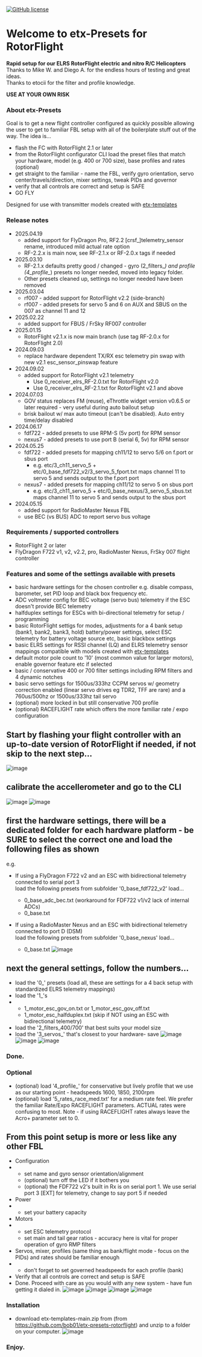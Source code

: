 [![GitHub license](https://img.shields.io/github/license/bob01/etxwidgets)](https://github.com/bob01/etxwidgets/main/LICENSE)


# Welcome to etx-Presets for RotorFlight
**Rapid setup for our ELRS RotorFlight electric and nitro R/C Helicopters**<br>Thanks to Mike W. and Diego A. for the endless hours of testing and great ideas.<br>Thanks to etocii for the filter and profile knowledge.

**USE AT YOUR OWN RISK**


### About etx-Presets
Goal is to get a new flight controller configured as quickly possible allowing the user to get to familiar FBL setup with all of the boilerplate stuff out of the way.
The idea is...
- flash the FC with RotorFlight 2.1 or later
- from the RotorFlight configurator CLI load the preset files that match your hardware, model (e.g. 400 or 700 size), base profiles and rates (optional)
- get straight to the familiar - name the FBL, verify gyro orientation, servo center/travels/direction, mixer settings, tweak PIDs and governor
- verify that all controls are correct and setup is SAFE
- GO FLY

Designed for use with transmitter models created with [etx-templates](https://github.com/bob01/etx-templates)

### Release notes
- 2025.04.19
  - added support for FlyDragon Pro, RF2.2 [crsf_]telemetry_sensor rename, introduced mild actual rate option
  - RF-2.2.x is main now, see RF-2.1.x or RF-2.0.x tags if needed
- 2025.03.10
  - RF-2.1.x defaults pretty good / changed - gyro (2_filters_*) and profile (4_profile_*) presets no longer needed, moved into legacy folder.
  - Other presets cleaned up, settings no longer needed have been removed
- 2025.03.04
  - rf007 - added support for RotorFlight v2.2 (side-branch)
  - rf007 - added presets for servo 5 and 6 on AUX and SBUS on the 007 as channel 11 and 12
- 2025.02.22
  - added support for FBUS / FrSky RF007 controller
- 2025.01.15
  - RotorFlight v2.1.x is now main branch (use tag RF-2.0.x for RotorFlight 2.0)
- 2024.09.03
  - replace hardware dependent TX/RX esc telemetry pin swap with new v2.1 esc_sensor_pinswap feature
- 2024.09.02
  - added support for RotorFlight v2.1 telemetry
    - Use 0_receiver_elrs_RF-2.0.txt for RotorFlight v2.0
    - Use 0_receiver_elrs_RF-2.1.txt for RotorFlight v2.1 and above
- 2024.07.03
  - GOV status replaces FM (reuse), eThrottle widget version v0.6.5 or later required - very useful during auto bailout setup
  - brisk bailout w/ max auto timeout (can't be disabled). Auto entry time/delay disabled
- 2024.06.17
  - fdf722 - added presets to use RPM-S (5v port) for RPM sensor
  - nexus7 - added presets to use port B (serial 6, 5v) for RPM sensor
- 2024.05.25
  - fdf722 - added presets for mapping ch11/12 to servo 5/6 on f.port or sbus port
    - e.g. etc/3_ch11_servo_5 + etc/0_base_fdf722_v2/3_servo_5_fport.txt maps channel 11 to servo 5 and sends output to the f.port port
  - nexus7 - added presets for mapping ch11/12 to servo 5 on sbus port
    - e.g. etc/3_ch11_servo_5 + etc/0_base_nexus/3_servo_5_sbus.txt maps channel 11 to servo 5 and sends output to the sbus port
- 2024.05.15
  - added support for RadioMaster Nexus FBL
  - use BEC (vs BUS) ADC to report servo bus voltage


### Requirements / supported controllers
- RotorFlight 2 or later
- FlyDragon F722 v1, v2, v2.2, pro, RadioMaster Nexus, FrSky 007 flight controller


### Features and some of the settings available with presets
- basic hardware settings for the chosen controller e.g. disable compass, barometer, set PID loop and black box frequency etc.
- ADC voltmeter config for BEC voltage (servo bus) telemetry if the ESC doesn't provide BEC telemetry
- halfduplex settings for ESCs with bi-directional telemetry for setup / programming
- basic RotorFlight settigs for modes, adjustments for a 4 bank setup (bank1, bank2, bank3, hold) battery/power settings, select ESC telemetry for battery voltage source etc, basic blackbox settings
- basic ELRS settings for RSSI channel (LQ) and ELRS telemetry sensor mappings compatible with models created with [etx-templates](https://github.com/bob01/etx-templates)
- default motor pole count to '10' (most common value for larger motors), enable governor feature etc if selected
- basic / conservative 400 or 700 filter settings including RPM filters and 4 dynamic notches
- basic servo settings for 1500us/333hz CCPM servos w/ geometry correction enabled (linear servo drives eg TDR2, TFF are rare) and a 760us/500hz or 1500us/333hz tail servo
- (optional) more locked in but still conservative 700 profile
- (optional) RACEFLIGHT rate which offers the more familiar rate / expo configuration


## Start by flashing your flight controller with an up-to-date version of RotorFlight if needed, if not skip to the next step...
![image](https://github.com/bob01/etx-presets-rotorflight/assets/4014433/48a03bde-bea6-47b2-8de5-ace766503f2f)


## calibrate the accellerometer and go to the CLI
![image](https://github.com/bob01/etx-presets-rotorflight/assets/4014433/0af0df2c-4f9f-470c-bc9c-f76dc089f127)
![image](https://github.com/bob01/etx-presets-rotorflight/assets/4014433/0d1e033d-d069-4d88-8f65-b9376efe48a9)


## first the hardware settings, there will be a dedicated folder for each hardware platform - be SURE to select the correct one and load the following files as shown
e.g.<br>
- If using a FlyDragon F722 v2 and an ESC with bidirectional telemetry connected to serial port 3<br>
load the following presets from subfolder '0_base_fdf722_v2' load...
  - 0_base_adc_bec.txt (workaround for FDF722 v1/v2 lack of internal ADCs)
  - 0_base.txt

- If using a RadioMaster Nexus and an ESC with bidirectional telemetry connected to port D (DSM)<br>
load the following presets from subfolder '0_base_nexus' load...
  - 0_base.txt
![image](https://github.com/bob01/etx-presets-rotorflight/assets/4014433/2a297f50-037d-4f38-9239-14e9c165337a)


## next the general settings, follow the numbers...

- load the '0_' presets (load all, these are settings for a 4 back setup with standardized ELRS telemetry mappings)
- load the '1_'s
- - 1_motor_esc_gov_on.txt or 1_motor_esc_gov_off.txt
  - 1_motor_esc_halfduplex.txt (skip if NOT using an ESC with bidirectional telemetry)
- load the '2_filters_400/700' that best suits your model size
- load the '3_servos_' that's closest to your hardware- save
![image](https://github.com/bob01/etx-presets-rotorflight/assets/4014433/8e93d0f8-2a16-4cc3-b7f8-a7dd3c87537a)
![image](https://github.com/bob01/etx-presets-rotorflight/assets/4014433/afc8737a-1413-48ae-a0eb-4daa3916daa3)
![image](https://github.com/bob01/etx-presets-rotorflight/assets/4014433/2e7da4a3-c10e-46b4-b7eb-9dbc273b8e45)
### Done.

### Optional
- (optional) load '4_profile_' for conservative but lively profile that we use as our starting point - headspeeds 1600, 1850, 2100rpm
- (optional) load '5_rates_race_med.txt' for a medium rate feel. We prefer the familiar Rate/Expo RACEFLIGHT parameters. ACTUAL rates were confusing to most. Note - if using RACEFLIGHT rates always leave the Acro+ parameter set to 0.


## From this point setup is more or less like any other FBL
- Configuration
- - set name and gyro sensor orientation/alignment
  - (optional) turn off the LED if it bothers you
  - (optional) the FDF722 v2's built in Rx is on serial port 1. We use serial port 3 [EXT] for telemetry, change to say port 5 if needed
- Power
- - set your battery capacity
- Motors
- - set ESC telemetry protocol
  - set main and tail gear ratios - accuracy here is vital for proper operation of gyro RMP filters
- Servos, mixer, profiles (same thing as bank/flight mode - focus on the PIDs) and rates should be familiar enough
- - don't forget to set governed headspeeds for each profile (bank)
- Verify that all controls are correct and setup is SAFE
- Done. Proceed with care as you would with any new system - have fun getting it dialed in.
![image](https://github.com/bob01/etx-presets-rotorflight/assets/4014433/6595cc5d-fa7b-4f54-9015-388bf9acf540)
![image](https://github.com/bob01/etx-presets-rotorflight/assets/4014433/09f1e78b-9702-4d8e-a157-3ddf82a3097b)
![image](https://github.com/bob01/etx-presets-rotorflight/assets/4014433/d53fa2f5-0c31-4ce0-8bec-c352fd0483c4)
![image](https://github.com/bob01/etx-presets-rotorflight/assets/4014433/72680d80-dc22-4aeb-bc4f-72bdb86c508a)


### Installation
- download etx-templates-main.zip from (from https://github.com/bob01/etx-presets-rotorflight) and unzip to a folder on your computer.
![image](https://github.com/bob01/etx-presets-rotorflight/assets/4014433/f25d3a92-deb3-4a5b-ad0a-57469f10c79a)


### Enjoy.

